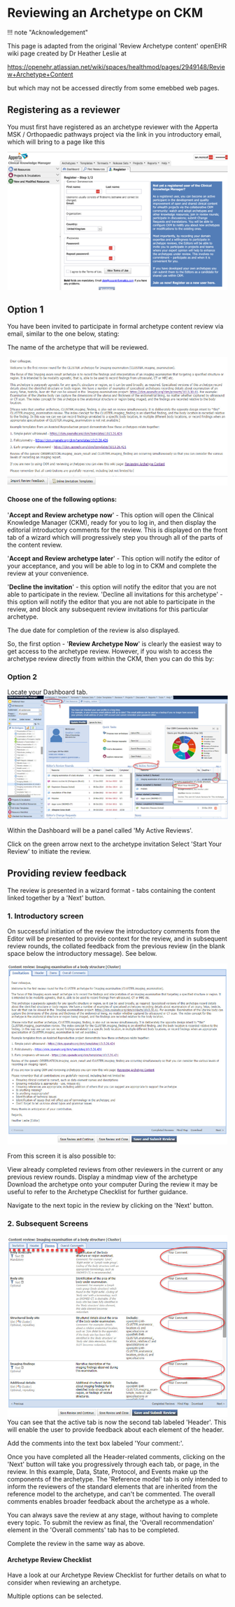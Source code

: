 # Reviewing an Archetype on CKM

!!! note "Acknowledgement"

This page is adapted from the original 'Review Archetype content' openEHR wiki page created by Dr Heather Leslie at 

https://openehr.atlassian.net/wiki/spaces/healthmod/pages/2949148/Review+Archetype+Content

but which may not be accessed directly from some emebbed web pages.


## Registering as a reviewer

You must first have registered as an archetype reviewer with the Apperta MSK / Orthopaedic pathways project via the link in you introductory email, which will bring to a page like this

![](images/signup-link.png)

## Option 1 

You have been invited to participate in formal archetype content review via email, similar to the one below, stating:

The name of the archetype that will be reviewed. 

![](images/ckm-invite.jpg)

#### Choose one of the following options:

'**Accept and Review archetype now**' - This option will open the Clinical Knowledge Manager (CKM), ready for you to log in, and then display the editorial introductory comments for the review.  This is displayed on the front tab of a wizard which will progressively step you through all of the parts of the content review.

'**Accept and Review archetype later**' - This option will notify the editor of your acceptance, and you will be able to log in to CKM and complete the review at your convenience. 

'**Decline the invitation**' - this option will notify the editor that you are not able to participate in the review.
'Decline all invitations for this archetype' - this option will notify the editor that you are not able to participate in the review, and block any subsequent review invitations for this particular archetype.

The due date for completion of the review is also displayed.


So, the first option  - '**Review Archetype Now**' is clearly the easiest way to get access to the archetype review.  However, if you wish to access the archetype review directly from within the CKM, then you can do this by:

### Option 2

Locate your Dashboard tab.
![](images/ckm-dash-option.jpg)

Within the Dashboard will be a panel called 'My Active Reviews'.

Click on the green arrow next to the archetype invitation
Select 'Start Your Review' to initiate the review.


## Providing review feedback
The review is presented in a wizard format - tabs containing the content linked together by a 'Next' button.

### 1. Introductory screen
On successful initiation of the review the introductory comments from the Editor will be presented to provide context for the review, and in subsequent review rounds, the collated feedback from the previous review (in the blank space below the introductory message).  See below. 

![](images/ckm-review-intro.jpg)

From this screen it is also possible to:

View already completed reviews from other reviewers in the current or any previous review rounds.
Display a mindmap view of the archetype
Download the archetype onto your computer
During the review it may be useful to refer to the Archetype Checklist for further guidance.

Navigate to the next topic in the review by clicking on the 'Next' button.

### 2. Subsequent Screens

![](images/ckm-review-page.jpg)
You can see that the active tab is now the second tab labeled 'Header'.  This will enable the user to provide feedback about each element of the header. 

Add the comments into the text box labeled 'Your comment:'.

Once you have completed all the Header-related comments, clicking on the 'Next' button will take you progressively through each tab, or page, in the review.  In this example, Data, State, Protocol, and Events make up the components of the archetype. The 'Reference model' tab is only intended to inform the reviewers of the standard elements that are inherited from the reference model to the archetype, and can't be commented. The overall comments enables broader feedback about the archetype as a whole. 

You can always save the review at any stage, without having to complete every topic. To submit the review as final, the 'Overall recommendation' element in the 'Overall comments' tab has to be completed.

Complete the review in the same way as above.

#### Archetype Review Checklist
Have a look at our Archetype Review Checklist for further details on what to consider when reviewing an archetype.

Multiple options can be selected.
